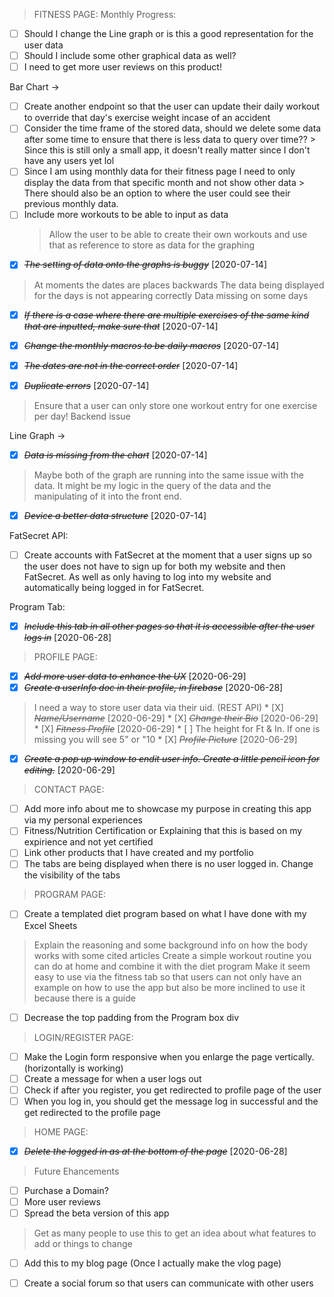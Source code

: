 > FITNESS PAGE:
Monthly Progress:
* [ ] Should I change the Line graph or is this a good representation for the user data
* [ ] Should I include some other graphical data as well?
* [ ] I need to get more user reviews on this product!

Bar Chart -> 

* [ ]  Create another endpoint so that the user can update their daily workout to override that day's
    exercise weight incase of an accident
* [ ] Consider the time frame of the stored data, should we delete some data after some time to ensure that
    there is less data to query over time?? 
        > Since this is still only a small app, it doesn't really matter since I don't have any users yet lol
* [ ] Since I am using monthly data for their fitness page I need to only display the data from that specific month
    and not show other data
        > There should also be an option to where the user could see their previous monthly data. 
* [ ] Include more workouts to be able to input as data
    > Allow the user to be able to create their own workouts and use that as reference to store as data for the graphing
* [X] ~~*The setting of data onto the graphs is buggy*~~ [2020-07-14]
> At moments the dates are places backwards
> The data being displayed for the days is not appearing correctly
> Data missing on some days
* [X] ~~*If there is a case where there are multiple exercises of the same kind that are inputted, make sure that*~~ [2020-07-14]
* [X] ~~*Change the monthly macros to be daily macros*~~ [2020-07-14]

* [X] ~~*The dates are not in the correct order*~~ [2020-07-14]
* [X] ~~*Duplicate errors*~~ [2020-07-14]
> Ensure that a user can only store one workout entry for one exercise per day! Backend issue

Line Graph ->
* [X] ~~*Data is missing from the chart*~~ [2020-07-14]
> Maybe both of the graph are running into the same issue with the data. It might be my logic in 
    the query of the data and the manipulating of it into the front end. 
* [X] ~~*Device a better data structure*~~ [2020-07-14]

FatSecret API:
* [ ] Create accounts with FatSecret at the moment that a user signs up so the user does not have to 
    sign up for both my website and then FatSecret. As well as only having to log into my website and
    automatically being logged in for FatSecret.

Program Tab:
* [X] ~~*Include this tab in all other pages so that it is accessible after the user logs in*~~ [2020-06-28]

> PROFILE PAGE:
* [X] ~~*Add more user data to enhance the UX*~~ [2020-06-29]
* [X] ~~*Create a userInfo doc in their profile, in firebase*~~ [2020-06-28] 
> I need a way to store user data via their uid. (REST API)
    * [X] ~~*Name/Username*~~ [2020-06-29]
    * [X] ~~*Change their Bio*~~ [2020-06-29]
    * [X] ~~*Fitness Profile*~~ [2020-06-29]
         * [ ] The height for Ft & In. If one is missing you will see 5" or "10
    * [X] ~~*Profile Picture*~~ [2020-06-29] 
* [X] ~~*Create a pop up window to endit user info. Create a little pencil icon for editing.*~~ [2020-06-29] 


> CONTACT PAGE:
* [ ] Add more info about me to showcase my purpose in creating this app via my personal experiences
* [ ] Fitness/Nutrition Certification or Explaining that this is based on my expirience and not yet certified
* [ ] Link other products that I have created and my portfolio
* [ ] The tabs are being displayed when there is no user logged in. Change the visibility of the tabs

> PROGRAM PAGE:
* [ ] Create a templated diet program based on what I have done with my Excel Sheets
> Explain the reasoning and some background info on how the body works with some cited articles 
> Create a simple workout routine you can do at home and combine it with the diet program
> Make it seem easy to use via the fitness tab so that users can not only have an example on how to use
    the app but also be more inclined to use it because there is a guide
* [ ] Decrease the top padding from the Program box div

> LOGIN/REGISTER PAGE:
* [ ] Make the Login form responsive when you enlarge the page vertically. (horizontally is working)
* [ ] Create a message for when a user logs out 
* [ ] Check if after you register, you get redirected to profile page of the user
* [ ] When you log in, you should get the message log in successful and the get redirected to the profile page

> HOME PAGE:
* [X] ~~*Delete the logged in as <username> at the bottom of the page*~~ [2020-06-28]


> Future Ehancements
* [ ] Purchase a Domain? 
* [ ] More user reviews
* [ ] Spread the beta version of this app
> Get as many people to use this to get an idea about what features to add or things to change
* [ ] Add this to my blog page (Once I actually make the vlog page)
* [ ] Create a social forum so that users can communicate with other users

